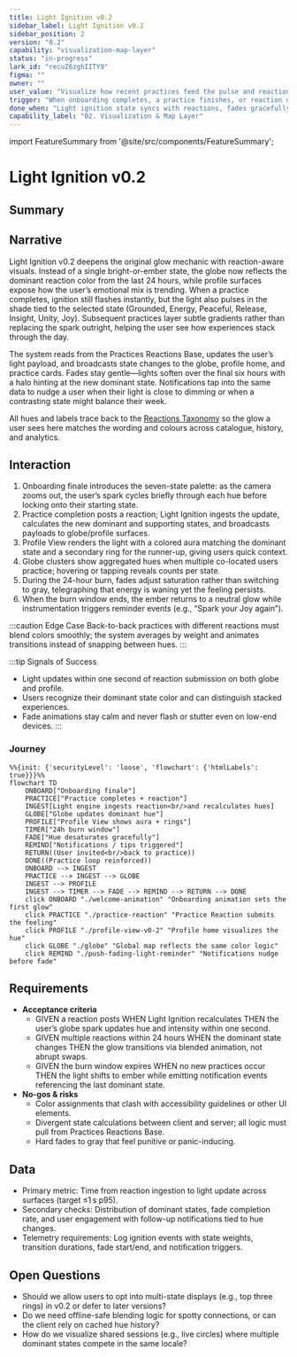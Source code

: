 ```yaml
---
title: Light Ignition v0.2
sidebar_label: Light Ignition v0.2
sidebar_position: 2
version: "0.2"
capability: "visualization-map-layer"
status: "in-progress"
lark_id: "recuZ6zghIITY9"
figma: ""
owner: ""
user_value: "Visualize how recent practices feed the pulse and reactions across globe, profile, and practice cards."
trigger: "When onboarding completes, a practice finishes, or reaction data updates the user’s light state."
done_when: "Light ignition state syncs with reactions, fades gracefully, and exposes per-state highlights on the globe and profile surfaces."
capability_label: "02. Visualization & Map Layer"
---
```


import FeatureSummary from '@site/src/components/FeatureSummary';

# Light Ignition v0.2

## Summary

<FeatureSummary />

## Narrative
Light Ignition v0.2 deepens the original glow mechanic with reaction-aware visuals. Instead of a single bright-or-ember state, the globe now reflects the dominant reaction color from the last 24 hours, while profile surfaces expose how the user’s emotional mix is trending. When a practice completes, ignition still flashes instantly, but the light also pulses in the shade tied to the selected state (Grounded, Energy, Peaceful, Release, Insight, Unity, Joy). Subsequent practices layer subtle gradients rather than replacing the spark outright, helping the user see how experiences stack through the day.

The system reads from the Practices Reactions Base, updates the user’s light payload, and broadcasts state changes to the globe, profile home, and practice cards. Fades stay gentle—lights soften over the final six hours with a halo hinting at the new dominant state. Notifications tap into the same data to nudge a user when their light is close to dimming or when a contrasting state might balance their week.

All hues and labels trace back to the [Reactions Taxonomy](/docs/wiki/reactions/) so the glow a user sees here matches the wording and colours across catalogue, history, and analytics.

## Interaction
1. Onboarding finale introduces the seven-state palette: as the camera zooms out, the user’s spark cycles briefly through each hue before locking onto their starting state.
2. Practice completion posts a reaction; Light Ignition ingests the update, calculates the new dominant and supporting states, and broadcasts payloads to globe/profile surfaces.
3. Profile View renders the light with a colored aura matching the dominant state and a secondary ring for the runner-up, giving users quick context.
4. Globe clusters show aggregated hues when multiple co-located users practice; hovering or tapping reveals counts per state.
5. During the 24-hour burn, fades adjust saturation rather than switching to gray, telegraphing that energy is waning yet the feeling persists.
6. When the burn window ends, the ember returns to a neutral glow while instrumentation triggers reminder events (e.g., “Spark your Joy again”).

:::caution Edge Case
Back-to-back practices with different reactions must blend colors smoothly; the system averages by weight and animates transitions instead of snapping between hues.
:::

:::tip Signals of Success
- Light updates within one second of reaction submission on both globe and profile.
- Users recognize their dominant state color and can distinguish stacked experiences.
- Fade animations stay calm and never flash or stutter even on low-end devices.
:::

### Journey

```mermaid
%%{init: {'securityLevel': 'loose', 'flowchart': {'htmlLabels': true}}}%%
flowchart TD
    ONBOARD["Onboarding finale"]
    PRACTICE["Practice completes + reaction"]
    INGEST[Light engine ingests reaction<br/>and recalculates hues]
    GLOBE["Globe updates dominant hue"]
    PROFILE["Profile View shows aura + rings"]
    TIMER["24h burn window"]
    FADE["Hue desaturates gracefully"]
    REMIND["Notifications / tips triggered"]
    RETURN((User invited<br/>back to practice))
    DONE((Practice loop reinforced))
    ONBOARD --> INGEST
    PRACTICE --> INGEST --> GLOBE
    INGEST --> PROFILE
    INGEST --> TIMER --> FADE --> REMIND --> RETURN --> DONE
    click ONBOARD "./welcome-animation" "Onboarding animation sets the first glow"
    click PRACTICE "./practice-reaction" "Practice Reaction submits the feeling"
    click PROFILE "./profile-view-v0-2" "Profile home visualizes the hue"
    click GLOBE "./globe" "Global map reflects the same color logic"
    click REMIND "./push-fading-light-reminder" "Notifications nudge before fade"
```

## Requirements
- **Acceptance criteria**
  - GIVEN a reaction posts WHEN Light Ignition recalculates THEN the user’s globe spark updates hue and intensity within one second.
  - GIVEN multiple reactions within 24 hours WHEN the dominant state changes THEN the glow transitions via blended animation, not abrupt swaps.
  - GIVEN the burn window expires WHEN no new practices occur THEN the light shifts to ember while emitting notification events referencing the last dominant state.
- **No-gos & risks**
  - Color assignments that clash with accessibility guidelines or other UI elements.
  - Divergent state calculations between client and server; all logic must pull from Practices Reactions Base.
  - Hard fades to gray that feel punitive or panic-inducing.

## Data
- Primary metric: Time from reaction ingestion to light update across surfaces (target ≤1 s p95).
- Secondary checks: Distribution of dominant states, fade completion rate, and user engagement with follow-up notifications tied to hue changes.
- Telemetry requirements: Log ignition events with state weights, transition durations, fade start/end, and notification triggers.

## Open Questions
- Should we allow users to opt into multi-state displays (e.g., top three rings) in v0.2 or defer to later versions?
- Do we need offline-safe blending logic for spotty connections, or can the client rely on cached hue history?
- How do we visualize shared sessions (e.g., live circles) where multiple dominant states compete in the same locale?

